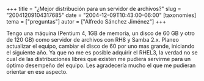 +++
title = "¿Mejor distribución para un servidor de archivos?"
slug = "20041209104317685"
date = "2004-12-09T10:43:00-06:00"
[taxonomies]
tema = ["preguntas"]
autor = ["Alfredo Sánchez Jiménez"]
+++

Tengo una máquina (Pentium 4, 1GB de memoria, un disco de 60 GB y otro
de 120 GB) como servidor de archivos con RH8 y Samba 2.x. Planeo
actualizar el equipo, cambiar el disco de 60 por uno mas grande,
iniciando el siguiente año. Ya que no me es posible adquirir el RHEL3,
la verdad no se cual de las distribuciones libres que existen me pudiera
servirme para un óptimo desempeño del equipo. Les agradecería mucho el
que me pudieran orientar en ese aspecto.

